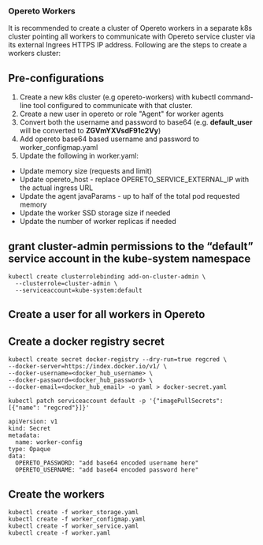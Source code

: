 ### Opereto Workers

It is recommended to create a cluster of Opereto workers in a separate k8s cluster pointing all workers to communicate with Opereto service cluster via its external Ingrees HTTPS IP address.
Following are the steps to create a workers cluster:

## Pre-configurations
1. Create a new k8s cluster (e.g opereto-workers) with kubectl command-line tool configured to communicate with that cluster.
2. Create a new user in opereto or role "Agent" for worker agents
3. Convert both the username and password to base64 (e.g. **default_user** will be converted to **ZGVmYXVsdF91c2Vy**)
4. Add opereto base64 based username and password to worker_configmap.yaml 
5. Update the following in worker.yaml:
* Update memory size (requests and limit)
* Update opereto_host - replace OPERETO_SERVICE_EXTERNAL_IP with the actual ingress URL
* Update the agent javaParams - up to half of the total pod requested memory
* Update the worker SSD storage size if needed
* Update the number of worker replicas if needed 



## grant cluster-admin permissions to the “default” service account in the kube-system namespace
```console
kubectl create clusterrolebinding add-on-cluster-admin \
  --clusterrole=cluster-admin \
  --serviceaccount=kube-system:default
```

  

## Create a user for all workers in Opereto



## Create a docker registry secret

```console
kubectl create secret docker-registry --dry-run=true regcred \
--docker-server=https://index.docker.io/v1/ \
--docker-username=<docker_hub_username> \
--docker-password=<docker_hub_password> \
--docker-email=<docker_hub_email> -o yaml > docker-secret.yaml

kubectl patch serviceaccount default -p '{"imagePullSecrets": [{"name": "regcred"}]}'

```



```console
apiVersion: v1
kind: Secret
metadata:
  name: worker-config
type: Opaque
data:
  OPERETO_PASSWORD: "add base64 encoded username here"
  OPERETO_USERNAME: "add base64 encoded password here"
```

## Create the workers

```console
kubectl create -f worker_storage.yaml
kubectl create -f worker_configmap.yaml
kubectl create -f worker_service.yaml
kubectl create -f worker.yaml
```